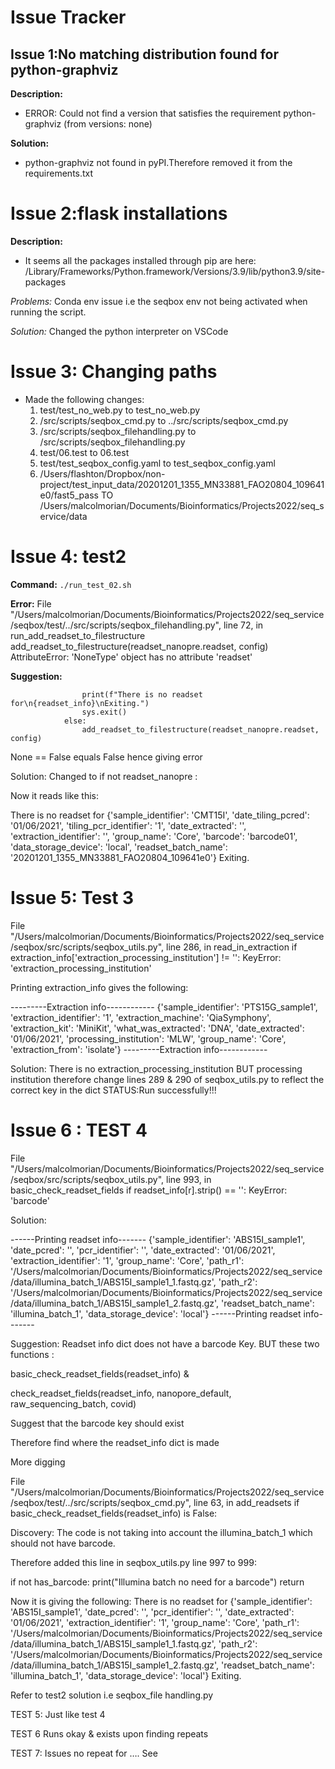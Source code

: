 # Issue Tracker

## Issue 1:No matching distribution found for python-graphviz

**Description:**
* ERROR: Could not find a version that satisfies the requirement python-graphviz (from versions: none)

**Solution:**
* python-graphviz not found in pyPI.Therefore removed it from the requirements.txt

# Issue 2:flask installations
**Description:**
* It seems all the packages installed through pip are here:
/Library/Frameworks/Python.framework/Versions/3.9/lib/python3.9/site-packages

*Problems:*
Conda env issue i.e the seqbox env not being activated when running the script.

*Solution:*
Changed the python interpreter on VSCode

# Issue 3: Changing paths
* Made the following changes:
	1. test/test_no_web.py to  test_no_web.py
	2. /src/scripts/seqbox_cmd.py to  ../src/scripts/seqbox_cmd.py
	3. /src/scripts/seqbox_filehandling.py to  /src/scripts/seqbox_filehandling.py
    4. test/06.test to 06.test
    5. test/test_seqbox_config.yaml to test_seqbox_config.yaml
    6. /Users/flashton/Dropbox/non-project/test_input_data/20201201_1355_MN33881_FAO20804_109641e0/fast5_pass  TO /Users/malcolmorian/Documents/Bioinformatics/Projects2022/seq_service/data

# Issue 4:  test2 
**Command:**
`./run_test_02.sh`

**Error:**
File "/Users/malcolmorian/Documents/Bioinformatics/Projects2022/seq_service/seqbox/test/../src/scripts/seqbox_filehandling.py", line 72, in run_add_readset_to_filestructure
    add_readset_to_filestructure(readset_nanopre.readset, config)
AttributeError: 'NoneType' object has no attribute 'readset'

**Suggestion:**
``` if not readset_nanopre :
                print(f"There is no readset for\n{readset_info}\nExiting.")
                sys.exit()
            else:
                add_readset_to_filestructure(readset_nanopre.readset, config)
```
 None == False equals False hence giving error

Solution: Changed to  if not readset_nanopre :

Now it reads like this:

There is no readset for
{'sample_identifier': 'CMT15I', 'date_tiling_pcred': '01/06/2021', 'tiling_pcr_identifier': '1', 'date_extracted': '', 'extraction_identifier': '', 'group_name': 'Core', 'barcode': 'barcode01', 'data_storage_device': 'local', 'readset_batch_name': '20201201_1355_MN33881_FAO20804_109641e0'}
Exiting.

# Issue 5: Test 3

 File "/Users/malcolmorian/Documents/Bioinformatics/Projects2022/seq_service/seqbox/src/scripts/seqbox_utils.py", line 286, in read_in_extraction
    if extraction_info['extraction_processing_institution'] != '':
KeyError: 'extraction_processing_institution'

Printing extraction_info gives the following:

---------Extraction info------------
{'sample_identifier': 'PTS15G_sample1', 'extraction_identifier': '1', 'extraction_machine': 'QiaSymphony', 'extraction_kit': 'MiniKit', 'what_was_extracted': 'DNA', 'date_extracted': '01/06/2021', 'processing_institution': 'MLW', 'group_name': 'Core', 'extraction_from': 'isolate'}
---------Extraction info------------

Solution: There is no extraction_processing_institution BUT processing institution therefore change lines 289 & 290 of seqbox_utils.py to reflect the correct key in the dict
STATUS:Run successfully!!!


# Issue 6 : TEST 4

 File "/Users/malcolmorian/Documents/Bioinformatics/Projects2022/seq_service/seqbox/src/scripts/seqbox_utils.py", line 993, in basic_check_readset_fields
    if readset_info[r].strip() == '':
KeyError: 'barcode'

Solution:

------Printing readset info-------
{'sample_identifier': 'ABS15I_sample1', 'date_pcred': '', 'pcr_identifier': '', 'date_extracted': '01/06/2021', 'extraction_identifier': '1', 'group_name': 'Core', 'path_r1': '/Users/malcolmorian/Documents/Bioinformatics/Projects2022/seq_service/data/illumina_batch_1/ABS15I_sample1_1.fastq.gz', 'path_r2': '/Users/malcolmorian/Documents/Bioinformatics/Projects2022/seq_service/data/illumina_batch_1/ABS15I_sample1_2.fastq.gz', 'readset_batch_name': 'illumina_batch_1', 'data_storage_device': 'local'}
------Printing readset info-------

Suggestion: Readset info dict does not have a barcode Key. BUT these two functions :

basic_check_readset_fields(readset_info) & 

check_readset_fields(readset_info, nanopore_default, raw_sequencing_batch, covid)

Suggest that the barcode key should exist

Therefore find where the readset_info dict is made


More digging

 File "/Users/malcolmorian/Documents/Bioinformatics/Projects2022/seq_service/seqbox/test/../src/scripts/seqbox_cmd.py", line 63, in add_readsets
    if basic_check_readset_fields(readset_info) is False:

Discovery:
The code is not taking into account the illumina_batch_1 which should not have barcode.

Therefore added this line in seqbox_utils.py line 997 to 999:


if not has_barcode:
            print("Illumina batch no need for a barcode")
            return

Now it is giving the following:
There is no readset for
{'sample_identifier': 'ABS15I_sample1', 'date_pcred': '', 'pcr_identifier': '', 'date_extracted': '01/06/2021', 'extraction_identifier': '1', 'group_name': 'Core', 'path_r1': '/Users/malcolmorian/Documents/Bioinformatics/Projects2022/seq_service/data/illumina_batch_1/ABS15I_sample1_1.fastq.gz', 'path_r2': '/Users/malcolmorian/Documents/Bioinformatics/Projects2022/seq_service/data/illumina_batch_1/ABS15I_sample1_2.fastq.gz', 'readset_batch_name': 'illumina_batch_1', 'data_storage_device': 'local'}
Exiting.

Refer to test2 solution i.e seqbox_file handling.py 

TEST 5: Just like test 4

TEST 6
Runs okay & exists upon finding repeats

TEST 7: Issues no repeat for …. See 


